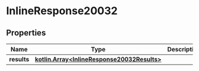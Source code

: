
# InlineResponse20032

## Properties
Name | Type | Description | Notes
------------ | ------------- | ------------- | -------------
**results** | [**kotlin.Array&lt;InlineResponse20032Results&gt;**](InlineResponse20032Results.md) |  | 



